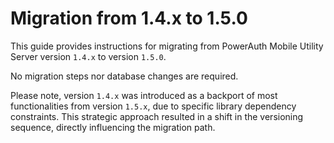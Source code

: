 # Migration from 1.4.x to 1.5.0

This guide provides instructions for migrating from PowerAuth Mobile Utility Server version `1.4.x` to version `1.5.0`.

No migration steps nor database changes are required.

Please note, version `1.4.x` was introduced as a backport of most functionalities from version `1.5.x`, due to specific
library dependency constraints. This strategic approach resulted in a shift in the versioning sequence, directly
influencing the migration path.
